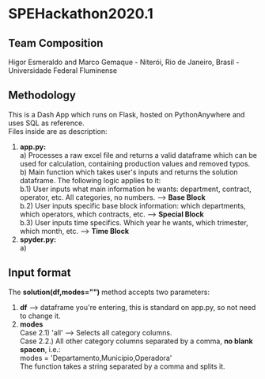# SPEHackathon2020.1

## Team Composition
Higor Esmeraldo and Marco Gemaque - Niterói, Rio de Janeiro, Brasil - Universidade Federal Fluminense

## Methodology
This is a Dash App which runs on Flask, hosted on PythonAnywhere and uses SQL as reference. <br>
Files inside are as description: <br>
1) **app.py:** <br>
   a) Processes a raw excel file and returns a valid dataframe which can be used for calculation, containing production values and removed typos. <br>
   b) Main function which takes user's inputs and returns the solution dataframe. The following logic applies to it: <br>
      b.1) User inputs what main information he wants: department, contract, operator, etc. All categories, no numbers. --> **Base Block**<br>
      b.2) User inputs specific base block information: which departments, which operators, which contracts, etc. --> **Special Block** <br>
      b.3) User inputs time specifics. Which year he wants, which trimester, which month, etc. --> **Time Block** <br>
2) **spyder.py:** <br>
   a) 
      
## Input format
The **solution(df,modes="")** method accepts two parameters: <br>
   1) **df** --> dataframe you're entering, this is standard on app.py, so not need to change it. <br>
   2) **modes** <br>
      Case 2.1) 'all' --> Selects all category columns.<br>
      Case 2.2.) All other category columns separated by a comma, **no blank spacen**, i.e.:<br>
         modes = 'Departamento,Municipio,Operadora' <br>
         The function takes a string separated by a comma and splits it.

